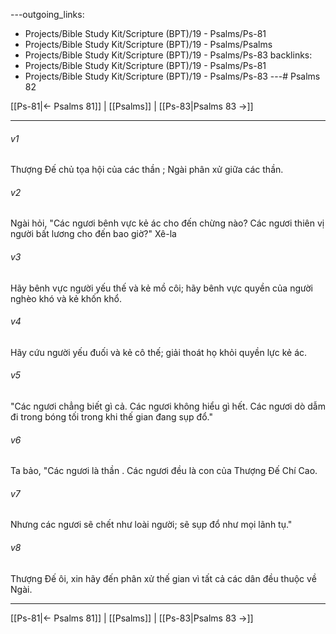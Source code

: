 ---outgoing_links:
  - Projects/Bible Study Kit/Scripture (BPT)/19 - Psalms/Ps-81
  - Projects/Bible Study Kit/Scripture (BPT)/19 - Psalms/Psalms
  - Projects/Bible Study Kit/Scripture (BPT)/19 - Psalms/Ps-83
backlinks:
  - Projects/Bible Study Kit/Scripture (BPT)/19 - Psalms/Ps-81
  - Projects/Bible Study Kit/Scripture (BPT)/19 - Psalms/Ps-83
---# Psalms 82

[[Ps-81|← Psalms 81]] | [[Psalms]] | [[Ps-83|Psalms 83 →]]
***



###### v1 
Thượng Đế chủ tọa hội của các thần ; Ngài phân xử giữa các thần. 

###### v2 
Ngài hỏi, "Các ngươi bênh vực kẻ ác cho đến chừng nào? Các ngươi thiên vị người bất lương cho đến bao giờ?" Xê-la 

###### v3 
Hãy bênh vực người yếu thế và kẻ mồ côi; hãy bênh vực quyền của người nghèo khó và kẻ khốn khổ. 

###### v4 
Hãy cứu người yếu đuối và kẻ cô thế; giải thoát họ khỏi quyền lực kẻ ác. 

###### v5 
"Các ngươi chẳng biết gì cả. Các ngươi không hiểu gì hết. Các ngươi dò dẫm đi trong bóng tối trong khi thế gian đang sụp đổ." 

###### v6 
Ta bảo, "Các ngươi là thần . Các ngươi đều là con của Thượng Đế Chí Cao. 

###### v7 
Nhưng các ngươi sẽ chết như loài người; sẽ sụp đổ như mọi lãnh tụ." 

###### v8 
Thượng Đế ôi, xin hãy đến phân xử thế gian vì tất cả các dân đều thuộc về Ngài.

***
[[Ps-81|← Psalms 81]] | [[Psalms]] | [[Ps-83|Psalms 83 →]]
